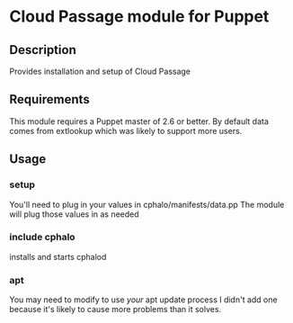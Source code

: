 # Cloud Passage module for Puppet

## Description
Provides installation and setup of Cloud Passage

## Requirements
This module requires a Puppet master of 2.6 or better.
By default data comes from extlookup which was likely to
support more users.

## Usage

### setup
You'll need to plug in your values in cphalo/manifests/data.pp
The module will plug those values in as needed

### include cphalo
installs and starts cphalod

### apt
You may need to modify to use *your* apt update process
I didn't add one because it's likely to cause more problems
than it solves.
